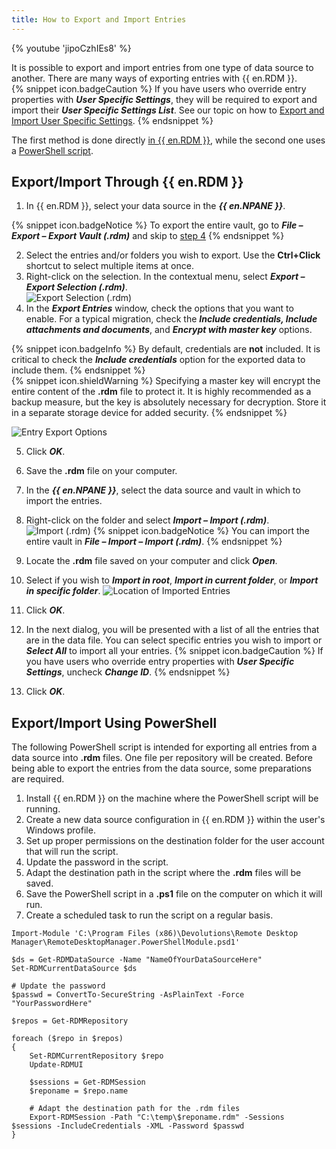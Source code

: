 ```yaml
---
title: How to Export and Import Entries
---
```

{% youtube 'jipoCzhIEs8' %}  

It is possible to export and import entries from one type of data source to another. There are many ways of exporting entries with {{ en.RDM }}.  
{% snippet icon.badgeCaution %}
If you have users who override entry properties with ***User Specific Settings***, they will be required to export and import their ***User Specific Settings List***. See our topic on how to [Export and Import User Specific Settings](/kb/remote-desktop-manager/how-to-articles/export-import-user-specific-settings/).
{% endsnippet %}

The first method is done directly <a href="#Export/Import Through {{ en.RDM }}">in {{ en.RDM }}</a>, while the second one uses a <a href="#Export/Import Using PowerShell">PowerShell script</a>.

## Export/Import Through {{ en.RDM }}

1. In {{ en.RDM }}, select your data source in the ***{{ en.NPANE }}***.

{% snippet icon.badgeNotice %}
To export the entire vault, go to ***File – Export – Export Vault (.rdm)*** and skip to <a href="#step4">step 4</a>
{% endsnippet %}

2. Select the entries and/or folders you wish to export. Use the **Ctrl+Click** shortcut to select multiple items at once.
1. Right-click on the selection. In the contextual menu, select ***Export – Export Selection (.rdm)***.  
![Export Selection (.rdm)](https://webdevolutions.azureedge.net/docs/en/kb/KB4998.png)
1. <a name="step4"></a>In the ***Export Entries*** window, check the options that you want to enable. For a typical migration, check the ***Include credentials, Include attachments and documents***, and ***Encrypt with master key*** options.

{% snippet icon.badgeInfo %}
By default, credentials are **not** included. It is critical to check the ***Include credentials*** option for the exported data to include them.
{% endsnippet %}  
{% snippet icon.shieldWarning %}
Specifying a master key will encrypt the entire content of the **.rdm** file to protect it. It is highly recommended as a backup measure, but the key is absolutely necessary for decryption. Store it in a separate storage device for added security.
{% endsnippet %}  

![Entry Export Options](https://webdevolutions.azureedge.net/docs/en/kb/KB4839.png)

5. Click ***OK***.
1. Save the **.rdm** file on your computer.
1. In the ***{{ en.NPANE }}***, select the data source and vault in which to import the entries.
1. Right-click on the folder and select ***Import – Import (.rdm)***.
![Import (.rdm)](https://webdevolutions.azureedge.net/docs/en/kb/KB4999.png)
{% snippet icon.badgeNotice %}
You can import the entire vault in ***File – Import – Import (.rdm)***.
{% endsnippet %}  

9. Locate the **.rdm** file saved on your computer and click ***Open***.
1. Select if you wish to ***Import in root***, ***Import in current folder***, or ***Import in specific folder***.
![Location of Imported Entries](https://webdevolutions.azureedge.net/docs/en/kb/KB5000.png)
1. Click ***OK***.
1. In the next dialog, you will be presented with a list of all the entries that are in the data file. You can select specific entries you wish to import or ***Select All*** to import all your entries.
{% snippet icon.badgeCaution %}
If you have users who override entry properties with ***User Specific Settings***, uncheck ***Change ID***.
{% endsnippet %}

13. Click ***OK***.

## Export/Import Using PowerShell

The following PowerShell script is intended for exporting all entries from a data source into **.rdm** files. One file per repository will be created.
Before being able to export the entries from the data source, some preparations are required.
1. Install {{ en.RDM }} on the machine where the PowerShell script will be running.
1. Create a new data source configuration in {{ en.RDM }} within the user's Windows profile.
1. Set up proper permissions on the destination folder for the user account that will run the script.
1. Update the password in the script.
1. Adapt the destination path in the script where the **.rdm** files will be saved.
1. Save the PowerShell script in a **.ps1** file on the computer on which it will run.
1. Create a scheduled task to run the script on a regular basis.
```
Import-Module 'C:\Program Files (x86)\Devolutions\Remote Desktop Manager\RemoteDesktopManager.PowerShellModule.psd1'

$ds = Get-RDMDataSource -Name "NameOfYourDataSourceHere"
Set-RDMCurrentDataSource $ds

# Update the password
$passwd = ConvertTo-SecureString -AsPlainText -Force "YourPasswordHere"

$repos = Get-RDMRepository

foreach ($repo in $repos)
{
    Set-RDMCurrentRepository $repo
    Update-RDMUI

    $sessions = Get-RDMSession
    $reponame = $repo.name

    # Adapt the destination path for the .rdm files
    Export-RDMSession -Path "C:\temp\$reponame.rdm" -Sessions $sessions -IncludeCredentials -XML -Password $passwd
}
```
